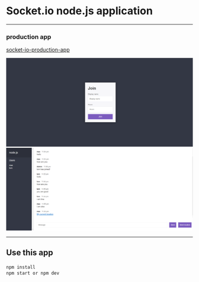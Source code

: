 # Socket.io node.js application

---

### production app
[socket-io-production-app](https://node-js-soket-io-project-1.herokuapp.com)



![Slide 2](slide-img/img1.png)
![Slide 4](slide-img/img.png)




----

## Use this app 

```
npm install
npm start or npm dev
```

